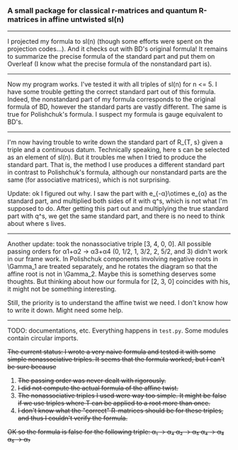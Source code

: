 ### A small package for classical r-matrices and quantum R-matrices in affine untwisted sl(n)
---
I projected my formula to sl(n) (though some efforts were spent on the projection codes...). And it checks out with BD's original formula! It remains to summarize the precise formula of the standard part and put them on Overleaf (I know what the precise formula of the nonstandard part is).

---
Now my program works. I've tested it with all triples of sl(n) for n <= 5. I have some trouble getting the correct standard part out of this formula. Indeed, the nonstandard part of my formula corresponds to the original formula of BD, however the standard parts are vastly different. The same is true for Polishchuk's formula. I suspect my formula is gauge equivalent to BD's.

---
I'm now having trouble to write down the standard part of R_{T, s} given a triple and a continuous datum. Technically speaking, here s can be selected as an element of sl(n). But it troubles me when I tried to produce the standard part. That is, the method I use produces a different standard part in contrast to Polishchuk's formula, although our nonstandard parts are the same (for associative matrices), which is not surprising.

Update: ok I figured out why. I saw the part with e_{-α}\otimes e_{α} as the standard part, and multiplied both sides of it with q^s, which is not what I'm supposed to do. After getting this part out and multiplying the true standard part with q^s, we get the same standard part, and there is no need to think about where s lives.

---
Another update: took the nonassociative triple [3, 4, 0, 0]. All possible passing orders for α1+α2 -> α3+α4 (0, 1/2, 1, 3/2, 2, 5/2, and 3) didn't work in our frame work. In Polishchuk components involving negative roots in \Gamma_1 are treated separately, and he rotates the diagram so that the affine root is not in \Gamma_2. Maybe this is something deserves some thoughts. But thinking about how our formula for [2, 3, 0] coincides with his, it might not be something interesting.

Still, the priority is to understand the affine twist we need. I don't know how to write it down. Might need some help.

---

TODO: documentations, etc. Everything happens in `test.py`. Some modules contain circular imports.

<del> The current status: I wrote a very naive formula and tested it with some simple nonassociative triples. It seems that the formula worked, but I can't be sure because</del>
1. <del>The passing order was never dealt with rigorously.</del>
2. <del>I did not compute the actual formula of the affine twist.</del>
3. <del>The nonassociative triples I used were way too simple. It might be false if we use triples where T can be applied to a root more than once.</del>
4. <del>I don't know what the "correct" R-matrices should be for these triples, and thus I couldn't verify the formula. </del>

<del>OK so the formula is false for the following triple:
α₁ -> α₄
α₂ -> α₅
α₄ -> α₈
α₅ -> α₇</del>